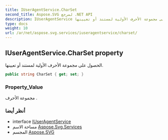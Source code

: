 ```yaml
---
title: IUserAgentService.CharSet
second_title: Aspose.SVG لمرجع .NET API
description: IUserAgentService ملكية. الحصول على مجموعة الأحرف الأولية لمستند أو تعيينها.
type: docs
weight: 10
url: /ar/net/aspose.svg.services/iuseragentservice/charset/
---
```

## IUserAgentService.CharSet property

الحصول على مجموعة الأحرف الأولية لمستند أو تعيينها.

```csharp
public string CharSet { get; set; }
```

### Property_Value

مجموعة الأحرف .

### أنظر أيضا

* interface [IUserAgentService](../)
* مساحة الاسم [Aspose.Svg.Services](../../iuseragentservice/)
* المجسم [Aspose.SVG](../../../)


